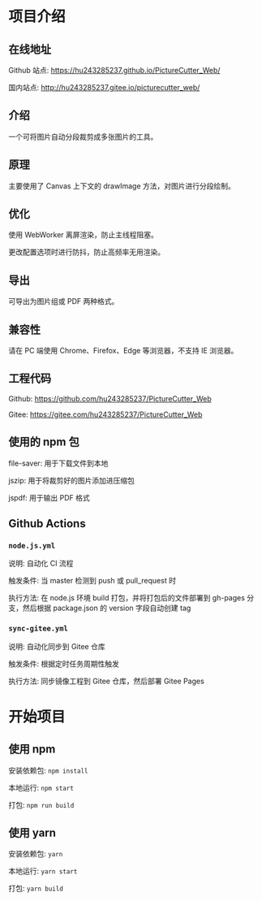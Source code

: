 # 项目介绍

## 在线地址

Github 站点: https://hu243285237.github.io/PictureCutter_Web/

国内站点: http://hu243285237.gitee.io/picturecutter_web/

## 介绍

一个可将图片自动分段裁剪成多张图片的工具。

## 原理

主要使用了 Canvas 上下文的 drawImage 方法，对图片进行分段绘制。

## 优化

使用 WebWorker 离屏渲染，防止主线程阻塞。

更改配置选项时进行防抖，防止高频率无用渲染。

## 导出

可导出为图片组或 PDF 两种格式。

## 兼容性

请在 PC 端使用 Chrome、Firefox、Edge 等浏览器，不支持 IE 浏览器。

## 工程代码

Github: https://github.com/hu243285237/PictureCutter_Web

Gitee: https://gitee.com/hu243285237/PictureCutter_Web

## 使用的 npm 包

file-saver: 用于下载文件到本地

jszip: 用于将裁剪好的图片添加进压缩包

jspdf: 用于输出 PDF 格式

## Github Actions

### `node.js.yml`

说明: 自动化 CI 流程

触发条件: 当 master 检测到 push 或 pull_request 时

执行方法: 在 node.js 环境 build 打包，并将打包后的文件部署到 gh-pages 分支，然后根据 package.json 的 version 字段自动创建 tag

### `sync-gitee.yml`

说明: 自动化同步到 Gitee 仓库

触发条件: 根据定时任务周期性触发

执行方法: 同步镜像工程到 Gitee 仓库，然后部署 Gitee Pages

# 开始项目

## 使用 npm

安装依赖包: `npm install`

本地运行: `npm start`

打包: `npm run build`

## 使用 yarn

安装依赖包: `yarn`

本地运行: `yarn start`

打包: `yarn build`